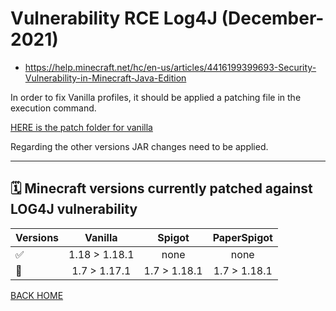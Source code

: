 # Vulnerability RCE Log4J (December-2021)

- https://help.minecraft.net/hc/en-us/articles/4416199399693-Security-Vulnerability-in-Minecraft-Java-Edition

In order to fix Vanilla profiles, it should be applied a patching file in the execution command.    
   
[HERE is the patch folder for vanilla](https://github.com/ValentinTh/MultiCraft-JAR-Conf/blob/master/minecraft/log4j-patch/)
   
   
Regarding the other versions JAR changes need to be applied.

-----
🗓 Minecraft versions currently patched against LOG4J vulnerability
-----

| Versions | Vanilla | Spigot | PaperSpigot |
| :--------|:-------:|:------:|:-----------:| 
| ✅ | 1.18 > 1.18.1 | none | none |
| 🔨 | 1.7 > 1.17.1 | 1.7 > 1.18.1 | 1.7 > 1.18.1 |




[BACK HOME](https://github.com/ValentinTh/MultiCraft-JAR-Conf/blob/master/README.md)
